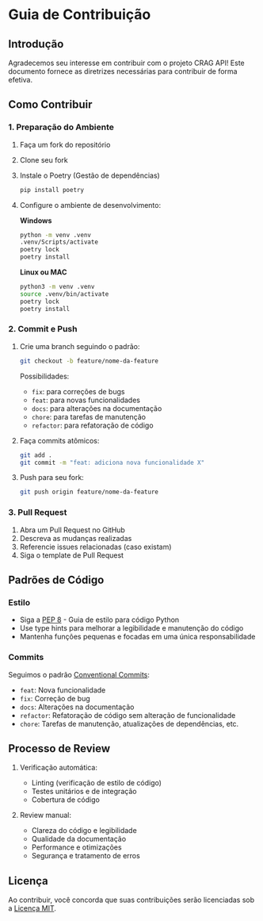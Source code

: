 # Guia de Contribuição

## Introdução

Agradecemos seu interesse em contribuir com o projeto CRAG API! Este documento fornece as diretrizes necessárias para contribuir de forma efetiva.

## Como Contribuir

### 1. Preparação do Ambiente

1. Faça um fork do repositório
2. Clone seu fork
3. Instale o Poetry (Gestão de dependências)
   ```bash
   pip install poetry
   ```
4. Configure o ambiente de desenvolvimento:

   **Windows**
   ```bash
   python -m venv .venv
   .venv/Scripts/activate
   poetry lock
   poetry install
   ```

   **Linux ou MAC**
   ```bash
   python3 -m venv .venv
   source .venv/bin/activate
   poetry lock
   poetry install
   ```

### 2. Commit e Push

1. Crie uma branch seguindo o padrão:
   ```bash
   git checkout -b feature/nome-da-feature
   ```
   Possibilidades:
   - `fix`: para correções de bugs
   - `feat`: para novas funcionalidades
   - `docs`: para alterações na documentação
   - `chore`: para tarefas de manutenção
   - `refactor`: para refatoração de código

2. Faça commits atômicos:
   ```bash
   git add .
   git commit -m "feat: adiciona nova funcionalidade X"
   ```

3. Push para seu fork:
   ```bash
   git push origin feature/nome-da-feature
   ```

### 3. Pull Request

1. Abra um Pull Request no GitHub
2. Descreva as mudanças realizadas
3. Referencie issues relacionadas (caso existam)
4. Siga o template de Pull Request


## Padrões de Código

### Estilo

- Siga a [PEP 8](https://peps.python.org/pep-0008/) - Guia de estilo para código Python
- Use type hints para melhorar a legibilidade e manutenção do código
- Mantenha funções pequenas e focadas em uma única responsabilidade

### Commits

Seguimos o padrão [Conventional Commits](https://www.conventionalcommits.org/):

- `feat`: Nova funcionalidade
- `fix`: Correção de bug
- `docs`: Alterações na documentação
- `refactor`: Refatoração de código sem alteração de funcionalidade
- `chore`: Tarefas de manutenção, atualizações de dependências, etc.

## Processo de Review

1. Verificação automática:
   - Linting (verificação de estilo de código)
   - Testes unitários e de integração
   - Cobertura de código

2. Review manual:
   - Clareza do código e legibilidade
   - Qualidade da documentação
   - Performance e otimizações
   - Segurança e tratamento de erros


## Licença

Ao contribuir, você concorda que suas contribuições serão licenciadas sob a [Licença MIT](../../LICENSE).
